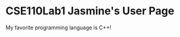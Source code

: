 # CSE110Lab1  J a s m i n e ' s   U s e r   P a g e  
   M y   f a v o r i t e   p r o g r a m m i n g   l a n g u a g e   i s   C + + !  
 